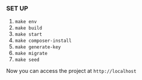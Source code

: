 ### SET UP

1. `make env`
2. `make build`
3. `make start`
4. `make composer-install`
5. `make generate-key`
6. `make migrate`
7. `make seed`

Now you can access the project at `http://localhost`
